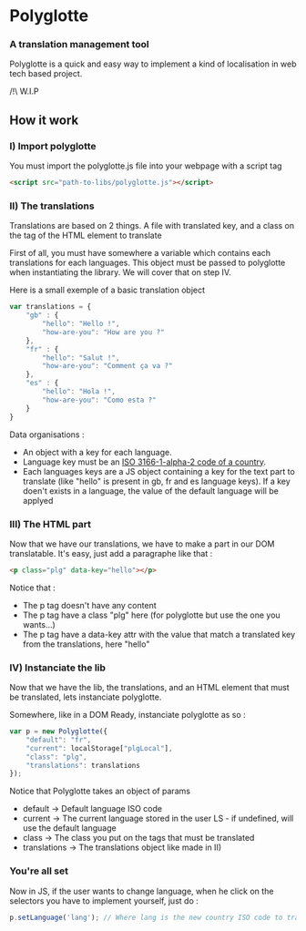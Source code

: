 # Polyglotte
### A translation management tool

Polyglotte is a quick and easy way to implement a kind of localisation in web tech based project.

/!\ W.I.P

## How it work

### I) Import polyglotte
You must import the polyglotte.js file into your webpage with a script tag
```html
<script src="path-to-libs/polyglotte.js"></script>
```


### II) The translations
Translations are based on 2 things. A file with translated key, and a class on the tag of the HTML element to translate

First of all, you must have somewhere a variable which contains each translations for each languages. This object must be passed to polyglotte when instantiating the library. We will cover that on step IV.

Here is a small exemple of a basic translation object
```javascript
var translations = {
    "gb" : {
    	"hello": "Hello !",
    	"how-are-you": "How are you ?"
    },
    "fr" : {
    	"hello": "Salut !",
    	"how-are-you": "Comment ça va ?"
    },
    "es" : {
    	"hello": "Hola !",
    	"how-are-you": "Como esta ?"
    }
}
```

Data organisations :
* An object with a key for each language.
* Language key must be an [ISO 3166-1-alpha-2 code of a country](https://www.iso.org/obp/ui/#search).
* Each languages keys are a JS object containing a key for the text part to translate (like "hello" is present in gb, fr and es language keys). If a key doen't exists in a language, the value of the default language will be applyed

### III) The HTML part
Now that we have our translations, we have to make a part in our DOM translatable.
It's easy, just add a paragraphe like that :
```html
<p class="plg" data-key="hello"></p>
```

Notice that :
* The p tag doesn't have any content
* The p tag have a class "plg" here (for polyglotte but use the one you wants...)
* The p tag have a data-key attr with the value that match a translated key from the translations, here "hello" 

### IV) Instanciate the lib
Now that we have the lib, the translations, and an HTML element that must be translated, lets instanciate polyglotte.

Somewhere, like in a DOM Ready, instanciate polyglotte as so :
```javascript
var p = new Polyglotte({
    "default": "fr",
    "current": localStorage["plgLocal"],
    "class": "plg",
    "translations": translations
});
```

Notice that Polyglotte takes an object of params
* default -> Default language ISO code
* current -> The current language stored in the user LS - if undefined, will use the default language
* class -> The class you put on the tags that must be translated
* translations -> The translations object like made in II)

### You're all set
Now in JS, if the user wants to change language, when he click on the selectors you have to implement yourself, just do :
```javascript
p.setLanguage('lang'); // Where lang is the new country ISO code to tranlate into
```